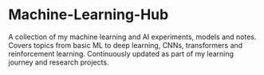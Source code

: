 # Machine-Learning-Hub
A collection of my machine learning and AI experiments, models and notes. Covers topics from basic ML to deep learning, CNNs, transformers and reinforcement learning. Continuously updated as part of my learning journey and research projects.
